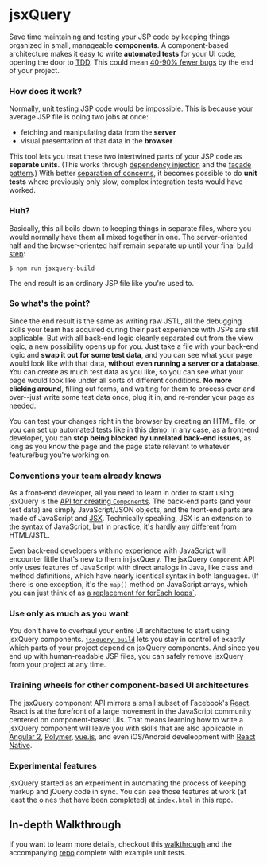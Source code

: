# jsxQuery

Save time maintaining and testing your JSP code by keeping things organized in small, manageable **components**. A component-based architecture makes it easy to write **automated tests** for your UI code, opening the door to [TDD](http://agiledata.org/essays/tdd.html). This could mean [40-90% fewer bugs](http:/f/research.microsoft.com/en-us/groups/ese/nagappan_tdd.pdf) by the end of your project.

### How does it work?

Normally, unit testing JSP code would be impossible. This is because your average JSP file is doing two jobs at once:

* fetching and manipulating data from the **server**
* visual presentation of that data in the **browser**

This tool lets you treat these two intertwined parts of your JSP code as **separate units**. (This works through [dependency injection](http://www.informit.com/articles/article.aspx?p=1946176&seqNum=2) and the [façade pattern](http://stackoverflow.com/questions/5242429/what-is-facade-design-pattern).) With better [separation of concerns](http://deviq.com/separation-of-concerns/), it becomes possible to do **unit tests** where previously only slow, complex integration tests would have worked.

### Huh?

Basically, this all boils down to keeping things in separate files, where you would normally have them all mixed together in one. The server-oriented half and the browser-oriented half remain separate up until your final [build step](https://justinsilvestre.gitbooks.io/unit-testing-in-atg/content/chapter2.html#building-some-jsp-files):

```
$ npm run jsxquery-build
```

The end result is an ordinary JSP file like you're used to.

### So what's the point?

Since the end result is the same as writing raw JSTL, all the debugging skills your team has acquired during their past experience with JSPs are still applicable. But with all back-end logic cleanly separated out from the view logic, a new possibility opens up for you. Just take a file with your back-end logic and **swap it out for some test data**, and you can see what your page would look like with that data, **without even running a server or a database**. You can create as much test data as you like, so you can see what your page would look like under all sorts of different conditions. **No more clicking around**, filling out forms, and waiting for them to process over and over--just write some test data once, plug it in, and re-render your page as needed.

You can test your changes right in the browser by creating an HTML file, or you can set up automated tests like in [this demo](https://github.com/justinsilvestre/jsxquery-demo). In any case, as a front-end developer, you can **stop being blocked by unrelated back-end issues**, as long as you know the page and the page state relevant to whatever feature/bug you're working on. 

### Conventions your team already knows

As a front-end developer, all you need to learn in order to start using jsxQuery is the [API for creating `Component`s](https://justinsilvestre.gitbooks.io/unit-testing-in-atg/content/chapter2.html). The back-end parts (and your test data) are simply JavaScript/JSON objects, and the front-end parts are made of JavaScript and [JSX](https://justinsilvestre.gitbooks.io/unit-testing-in-atg/content/chapter1.html). Technically speaking, JSX is an extension to the syntax of JavaScript, but in practice, it's [hardly any different](https://justinsilvestre.gitbooks.io/unit-testing-in-atg/content/jsx.html) from HTML/JSTL.

Even back-end developers with no experience with JavaScript will encounter little that's new to them in jsxQuery. The jsxQuery `Component` API only uses features of JavaScript with direct analogs in Java, like class and method definitions, which have nearly identical syntax in both languages. (If there is one exception, it's the `map()` method on JavaScript arrays, which you can just think of as [a replacement for forEach loops`](https://justinsilvestre.gitbooks.io/unit-testing-in-atg/content/chapter3.html#3-iterating-over-collections).

### Use only as much as you want

You don't have to overhaul your entire UI architecture to start using jsxQuery components. [`jsxquery-build`](https://justinsilvestre.gitbooks.io/unit-testing-in-atg/content/chapter2.html#building-some-jsp-files) lets you stay in control of exactly which parts of your project depend on jsxQuery components. And since you end up with human-readable JSP files, you can safely remove jsxQuery from your project at any time.

### Training wheels for other component-based UI architectures

The jsxQuery component API mirrors a small subset of Facebook's [React](https://facebook.github.io/react/). React is at the forefront of a large movement in the JavaScript community centered on component-based UIs. That means learning how to write a jsxQuery component will leave you with skills that are also applicable in [Angular 2](https://angular.io/), [Polymer](https://www.polymer-project.org/1.0/), [vue.js](https://vuejs.org/), and even iOS/Android develeopment with [React Native](https://facebook.github.io/react-native/).

### Experimental features

jsxQuery started as an experiment in automating the process of keeping markup and jQuery code in sync. You can see those features at work (at least the o nes that have been completed) at `index.html` in this repo.

## In-depth Walkthrough

If you want to learn more details, checkout this [walkthrough](https://justinsilvestre.gitbooks.io/unit-testing-in-atg/content/) and the accompanying [repo](https://github.com/justinsilvestre/jsxquery-demo) complete with example unit tests.


